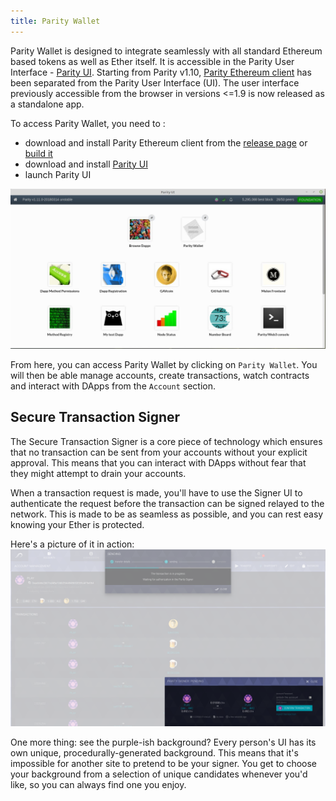 ```yaml
---
title: Parity Wallet
---
```


Parity Wallet is designed to integrate seamlessly with all standard Ethereum based tokens as well as Ether itself.
It is accessible in the Parity User Interface - [Parity UI](https://github.com/Parity-JS/shell/releases).
Starting from Parity v1.10, [Parity Ethereum client](https://github.com/paritytech/parity/releases) has been separated from the Parity User Interface (UI). The user interface previously accessible from the browser in versions <=1.9 is now released as a standalone app.

To access Parity Wallet, you need to :
* download and install Parity Ethereum client from the [release page](https://github.com/paritytech/parity/releases) or [build it](https://wiki.parity.io/Setup)
* download and install [Parity UI](https://github.com/Parity-JS/shell/releases)
* launch Parity UI

![Parity UI](images/parity-UI-0.jpg)

From here, you can access Parity Wallet by clicking on `Parity Wallet`. You will then be able manage accounts, create transactions, watch contracts and interact with DApps from the `Account` section.


## Secure Transaction Signer
The Secure Transaction Signer is a core piece of technology which ensures that no transaction can be sent from your accounts without your explicit approval. This means that you can interact with DApps without fear that they might attempt to drain your accounts. 

When a transaction request is made, you'll have to use the Signer UI to authenticate the request before the transaction can be signed relayed to the network. This is made to be as seamless as possible, and you can rest easy knowing your Ether is protected.

Here's a picture of it in action:
![Parity Wallet](images/sending_signing.png)

One more thing: see the purple-ish background? Every person's UI has its own unique, procedurally-generated background. This means that it's impossible for another site to pretend to be your signer. You get to choose your background from a selection of unique candidates whenever you'd like, so you can always find one you enjoy.
